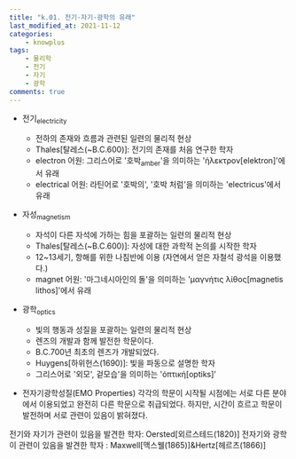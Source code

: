 ```yaml
---
title: "k.01. 전기·자기·광학의 유래"
last_modified_at: 2021-11-12
categories:
    - knowplus
tags:
    - 물리학
    - 전기
    - 자기
    - 광학
comments: true
---
```


- 전기<sub>electricity</sub>
    - 전하의 존재와 흐름과 관련된 일련의 물리적 현상
    - Thales[탈레스(~B.C.600)]: 전기의 존재를 처음 연구한 학자
    - electron 어원: 그리스어로 '호박<sub>amber</sub>'을 의미하는 'ήλεκτρον[elektron]'에서 유래
    - electrical 어원: 라틴어로 '호박의', '호박 처럼'을 의미하는 'electricus'에서 유래

- 자성<sub>magnetism</sub>
    - 자석이 다른 자석에 가하는 힘을 포괄하는 일련의 물리적 현상
    - Thales[탈레스(~B.C.600)]: 자성에 대한 과학적 논의를 시작한 학자
    - 12~13세기, 항해를 위한 나침반에 이용 (자연에서 얻은 자철석 광석을 이용했다.)
    - magnet 어원: '마그네시아인의 돌'을 의미하는 'μαγνήτις λίθος[magnetis lithos]'에서 유래

- 광학<sub>optics</sub> 
    - 빛의 행동과 성질을 포괄하는 일련의 물리적 현상
    - 렌즈의 개발과 함께 발전한 학문이다.
    - B.C.700년 최초의 렌즈가 개발되었다.
    - Huygens[하위헌스(1690)]: 빛을 파동으로 설명한 학자
    - 그리스어로 '외모', 겉모습'을 의미하는 'όπτική[optiks]'

- 전자기광학성질(EMO Properties)
각각의 학문이 시작될 시점에는 서로 다른 분야에서 이용되었고 완전히 다른 학문으로 취급되었다. 하지만, 시간이 흐르고 학문이 발전하며 서로 관련이 있음이 밝혀졌다.

전기와 자기가 관련이 있음을 발견한 학자: Oersted[외르스테드(1820)]
전자기와 광학이 관련이 있음을 발견한 학자 : Maxwell[맥스웰(1865)]&Hertz[헤르츠(1866)]